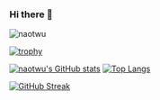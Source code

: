 ### Hi there 👋

<p align="left"> <img src="https://komarev.com/ghpvc/?username=naotwu&label=Profile%20views&color=0e75b6&style=flat" alt="naotwu" /> </p>

[![trophy](https://github-profile-trophy.vercel.app/?username=naotwu&theme=dark_lover&no-frame=true)](https://github.com/naotwu)

[![naotwu's GitHub stats](https://github-readme-stats.vercel.app/api?username=naotwu&count_private=true&show_icons=true&disable_animations=true&hide_border=true&title_color=ffffff&text_color=808080&icon_color=ffd700&bg_color=000000)](https://github.com/anuraghazra/github-readme-stats)
[![Top Langs](https://github-readme-stats.vercel.app/api/top-langs/?username=naotwu&count_private=true&layout=compact&disable_animations=true&hide_border=true&title_color=ffffff&text_color=808080&icon_color=ffd700&bg_color=000000)](https://github.com/naotwu/github-readme-stats)

[![GitHub Streak](https://streak-stats.demolab.com/?user=naotwu&theme=highcontrast)](https://git.io/streak-stats)

<!--
**naotwu/naotwu** is a ✨ _special_ ✨ repository because its `README.md` (this file) appears on your GitHub profile.

Here are some ideas to get you started:

- 🔭 I’m currently working on ...
- 🌱 I’m currently learning ...
- 👯 I’m looking to collaborate on ...
- 🤔 I’m looking for help with ...
- 💬 Ask me about ...
- 📫 How to reach me: ...
- 😄 Pronouns: ...
- ⚡ Fun fact: ...
-->
